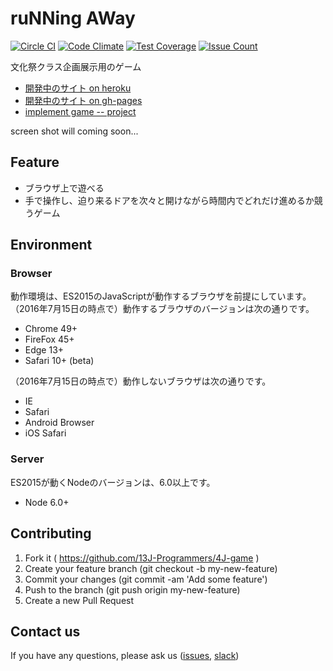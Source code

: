 # ruNNing AWay

[![Circle CI](https://circleci.com/gh/13J-Programmers/4J-game/tree/master.svg?style=shield)](https://circleci.com/gh/13J-Programmers/4J-game/tree/master)
[![Code Climate](https://codeclimate.com/github/13J-Programmers/4J-game/badges/gpa.svg)](https://codeclimate.com/github/13J-Programmers/4J-game)
[![Test Coverage](https://codeclimate.com/github/13J-Programmers/4J-game/badges/coverage.svg)](https://codeclimate.com/github/13J-Programmers/4J-game/coverage)
[![Issue Count](https://codeclimate.com/github/13J-Programmers/4J-game/badges/issue_count.svg)](https://codeclimate.com/github/13J-Programmers/4J-game)


文化祭クラス企画展示用のゲーム

- [開発中のサイト on heroku](http://n4js.herokuapp.com/)
- [開発中のサイト on gh-pages](http://13j-programmers.github.io/4J-game/public/index.html)
- [implement game -- project](https://github.com/13J-Programmers/4J-game/projects/1)

screen shot will coming soon...

Feature
-------

- ブラウザ上で遊べる
- 手で操作し、迫り来るドアを次々と開けながら時間内でどれだけ進めるか競うゲーム

Environment
------------

### Browser

動作環境は、ES2015のJavaScriptが動作するブラウザを前提にしています。
（2016年7月15日の時点で）動作するブラウザのバージョンは次の通りです。

- Chrome 49+
- FireFox 45+
- Edge 13+
- Safari 10+ (beta)

（2016年7月15日の時点で）動作しないブラウザは次の通りです。

- IE
- Safari
- Android Browser
- iOS Safari

### Server

ES2015が動くNodeのバージョンは、6.0以上です。

- Node 6.0+


Contributing
------------

1. Fork it ( https://github.com/13J-Programmers/4J-game )
2. Create your feature branch (git checkout -b my-new-feature)
3. Commit your changes (git commit -am 'Add some feature')
4. Push to the branch (git push origin my-new-feature)
5. Create a new Pull Request


Contact us
----------

If you have any questions, please ask us ([issues](https://github.com/13J-Programmers/4J-game/issues), [slack](https://n13decs.slack.com/))
